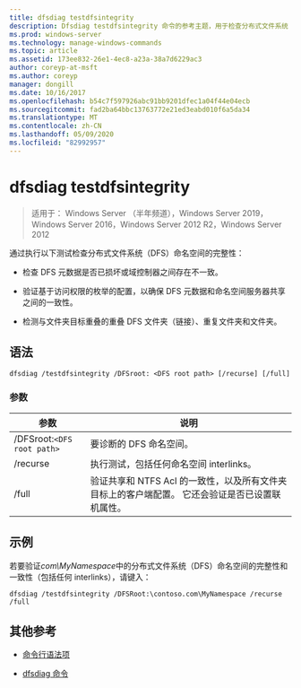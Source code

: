 ```yaml
---
title: dfsdiag testdfsintegrity
description: Dfsdiag testdfsintegrity 命令的参考主题，用于检查分布式文件系统（DFS）命名空间的完整性。
ms.prod: windows-server
ms.technology: manage-windows-commands
ms.topic: article
ms.assetid: 173ee832-26e1-4ec8-a23a-38a7d6229ac3
author: coreyp-at-msft
ms.author: coreyp
manager: dongill
ms.date: 10/16/2017
ms.openlocfilehash: b54c7f597926abc91bb9201dfec1a04f44e04ecb
ms.sourcegitcommit: fad2ba64bbc13763772e21ed3eabd010f6a5da34
ms.translationtype: MT
ms.contentlocale: zh-CN
ms.lasthandoff: 05/09/2020
ms.locfileid: "82992957"
---
```

# <a name="dfsdiag-testdfsintegrity"></a>dfsdiag testdfsintegrity

> 适用于： Windows Server （半年频道），Windows Server 2019，Windows Server 2016，Windows Server 2012 R2，Windows Server 2012

通过执行以下测试检查分布式文件系统（DFS）命名空间的完整性：

- 检查 DFS 元数据是否已损坏或域控制器之间存在不一致。

- 验证基于访问权限的枚举的配置，以确保 DFS 元数据和命名空间服务器共享之间的一致性。

- 检测与文件夹目标重叠的重叠 DFS 文件夹（链接）、重复文件夹和文件夹。

## <a name="syntax"></a>语法

```
dfsdiag /testdfsintegrity /DFSroot: <DFS root path> [/recurse] [/full]
```

### <a name="parameters"></a>参数

| 参数 | 说明 |
| --------- | ----------- |
| /DFSroot:`<DFS root path>` | 要诊断的 DFS 命名空间。 |
| /recurse | 执行测试，包括任何命名空间 interlinks。 |
| /full | 验证共享和 NTFS Acl 的一致性，以及所有文件夹目标上的客户端配置。 它还会验证是否已设置联机属性。 |

## <a name="examples"></a>示例

若要验证*com\MyNamespace*中的分布式文件系统（DFS）命名空间的完整性和一致性（包括任何 interlinks），请键入：

```
dfsdiag /testdfsintegrity /DFSRoot:\contoso.com\MyNamespace /recurse /full
```

## <a name="additional-references"></a>其他参考

- [命令行语法项](command-line-syntax-key.md)

- [dfsdiag 命令](dfsdiag.md)
